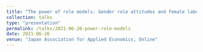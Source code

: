 ```yaml
---
title: "The power of role models: Gender role attitudes and female labor participation in Japan"
collection: talks
type: "presentation"
permalink: /talks/2021-06-26-power-role-models
date: 2021-06-26
venue: "Japan Association for Applied Economics, Online"
---
```



[//]: # (More information here: http://exampleurl.com)
[//]: # (This is a description of your tutorial, note the different field in type. This is a markdown files that can be all markdown-ified like any other post. Yay markdown!)
